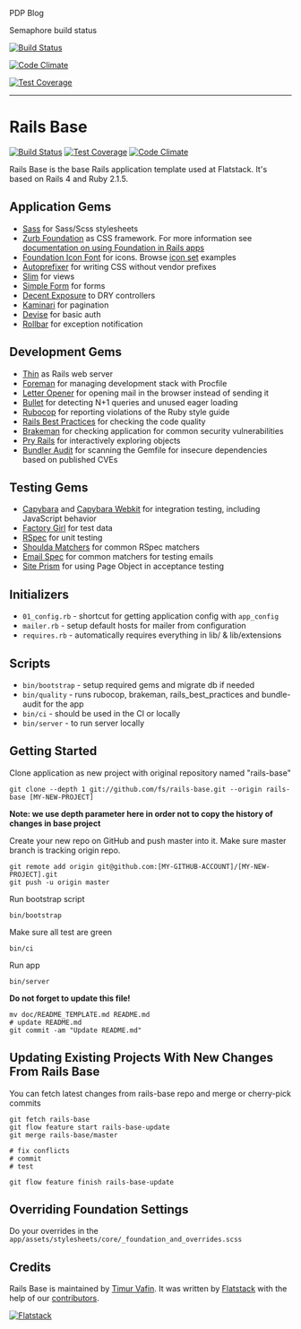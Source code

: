 PDP Blog

Semaphore build status

[![Build Status](https://semaphoreapp.com/api/v1/projects/c5900883-0d22-4651-8b5a-bdb314cb7441/347247/badge.png)](https://semaphoreapp.com/maximlarionov/pdp-blog)

[![Code Climate](https://codeclimate.com/repos/55058edb6956800c36004b22/badges/c38bfdac6cb09d3865d9/gpa.svg)](https://codeclimate.com/repos/55058edb6956800c36004b22/feed)

[![Test Coverage](https://codeclimate.com/repos/55058edb6956800c36004b22/badges/c38bfdac6cb09d3865d9/coverage.svg)](https://codeclimate.com/repos/55058edb6956800c36004b22/feed)

___________________________________________________________________________

# Rails Base

[![Build Status](https://semaphoreapp.com/api/v1/projects/31b68af8b073708a56e4e005bbcba2af4802816d/76140/shields_badge.png)](https://semaphoreapp.com/fs/rails-base)
[![Test Coverage](https://codeclimate.com/github/fs/rails-base/badges/coverage.svg)](https://codeclimate.com/github/fs/rails-base)
[![Code Climate](https://codeclimate.com/github/fs/rails-base.png)](https://codeclimate.com/github/fs/rails-base)


Rails Base is the base Rails application template used at Flatstack.
It's based on Rails 4 and Ruby 2.1.5.


## Application Gems

* [Sass](https://github.com/rails/sass-rails) for Sass/Scss stylesheets
* [Zurb Foundation](https://github.com/zurb/foundation-rails) as CSS framework.
  For more information see [documentation on using Foundation in Rails apps](http://foundation.zurb.com/docs/applications.html)
* [Foundation Icon Font](https://github.com/zaiste/foundation-icons-sass-rails) for icons. Browse [icon set](http://zurb.com/playground/foundation-icon-fonts-3) examples
* [Autoprefixer](https://github.com/ai/autoprefixer-rails) for writing CSS without vendor prefixes
* [Slim](https://github.com/slim-template/slim) for views
* [Simple Form](https://github.com/plataformatec/simple_form) for forms
* [Decent Exposure](https://github.com/voxdolo/decent_exposure) to DRY controllers
* [Kaminari](https://github.com/amatsuda/kaminari) for pagination
* [Devise](http://github.com/plataformatec/devise) for basic auth
* [Rollbar](https://github.com/rollbar/rollbar-gem) for exception notification

## Development Gems

* [Thin](https://github.com/macournoyer/thin) as Rails web server
* [Foreman](https://github.com/ddollar/foreman) for managing development stack with Procfile
* [Letter Opener](https://github.com/ryanb/letter_opener) for opening mail in the browser instead of sending it
* [Bullet](https://github.com/flyerhzm/bullet) for detecting N+1 queries and unused eager loading
* [Rubocop](https://github.com/bbatsov/rubocop) for reporting violations of the Ruby style guide
* [Rails Best Practices](https://github.com/railsbp/rails_best_practices) for checking the code quality
* [Brakeman](https://github.com/presidentbeef/brakeman) for checking application for common security vulnerabilities
* [Pry Rails](https://github.com/rweng/pry-rails) for interactively exploring objects
* [Bundler Audit](https://github.com/rubysec/bundler-audit) for scanning the Gemfile for
  insecure dependencies based on published CVEs

## Testing Gems

* [Capybara](https://github.com/jnicklas/capybara) and [Capybara Webkit](https://github.com/thoughtbot/capybara-webkit)
  for integration testing, including JavaScript behavior
* [Factory Girl](https://github.com/thoughtbot/factory_girl) for test data
* [RSpec](https://github.com/rspec/rspec) for unit testing
* [Shoulda Matchers](http://github.com/thoughtbot/shoulda-matchers) for common RSpec matchers
* [Email Spec](https://github.com/bmabey/email-spec) for common matchers for testing emails
* [Site Prism](https://github.com/natritmeyer/site_prism) for using Page Object in acceptance testing

## Initializers

* `01_config.rb` - shortcut for getting application config with `app_config`
* `mailer.rb` - setup default hosts for mailer from configuration
* `requires.rb` - automatically requires everything in lib/ & lib/extensions

## Scripts

* `bin/bootstrap` - setup required gems and migrate db if needed
* `bin/quality` - runs rubocop, brakeman, rails_best_practices and bundle-audit for the app
* `bin/ci` - should be used in the CI or locally
* `bin/server` - to run server locally

## Getting Started

Clone application as new project with original repository named "rails-base"

    git clone --depth 1 git://github.com/fs/rails-base.git --origin rails-base [MY-NEW-PROJECT]

**Note: we use depth parameter here in order not to copy the history of changes in base project**

Create your new repo on GitHub and push master into it.
Make sure master branch is tracking origin repo.

    git remote add origin git@github.com:[MY-GITHUB-ACCOUNT]/[MY-NEW-PROJECT].git
    git push -u origin master

Run bootstrap script

    bin/bootstrap

Make sure all test are green

    bin/ci

Run app

    bin/server

**Do not forget to update this file!**

    mv doc/README_TEMPLATE.md README.md
    # update README.md
    git commit -am "Update README.md"

## Updating Existing Projects With New Changes From Rails Base

You can fetch latest changes from rails-base repo and merge or cherry-pick commits

    git fetch rails-base
    git flow feature start rails-base-update
    git merge rails-base/master

    # fix conflicts
    # commit
    # test

    git flow feature finish rails-base-update

## Overriding Foundation Settings

Do your overrides in the `app/assets/stylesheets/core/_foundation_and_overrides.scss`

## Credits

Rails Base is maintained by [Timur Vafin](http://github.com/timurvafin).
It was written by [Flatstack](http://www.flatstack.com) with the help of our
[contributors](http://github.com/fs/rails-base/contributors).


[![Flatstack](https://avatars0.githubusercontent.com/u/15136?v=2&s=200)](http://www.flatstack.com)
